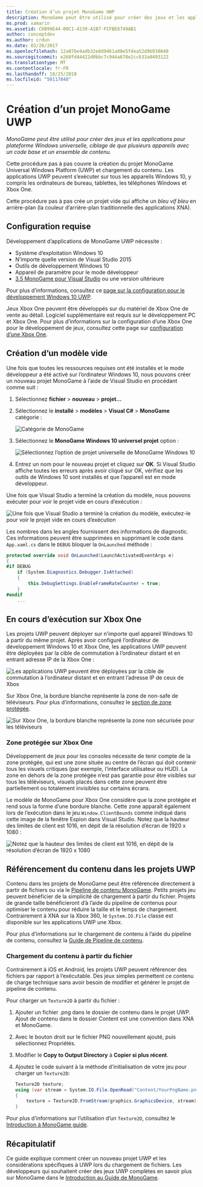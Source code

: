 ```yaml
---
title: Création d’un projet MonoGame UWP
description: MonoGame peut être utilisé pour créer des jeux et les applications pour plateforme Windows universelle, ciblage de que plusieurs appareils avec un code base et un ensemble de contenu.
ms.prod: xamarin
ms.assetid: C6B99E44-00C1-4139-A1B7-FCFBE8749AB1
author: conceptdev
ms.author: crdun
ms.date: 03/28/2017
ms.openlocfilehash: 12a07be4adb32e8d9461a00e5fdea52d9b930848
ms.sourcegitcommit: e268fd44422d0bbc7c944a678e2cc633a0493122
ms.translationtype: MT
ms.contentlocale: fr-FR
ms.lasthandoff: 10/25/2018
ms.locfileid: "50117848"
---
```

# <a name="creating-a-monogame-uwp-project"></a>Création d’un projet MonoGame UWP

_MonoGame peut être utilisé pour créer des jeux et les applications pour plateforme Windows universelle, ciblage de que plusieurs appareils avec un code base et un ensemble de contenu._

Cette procédure pas à pas couvre la création du projet MonoGame Universal Windows Platform (UWP) et chargement du contenu. Les applications UWP peuvent s’exécuter sur tous les appareils Windows 10, y compris les ordinateurs de bureau, tablettes, les téléphones Windows et Xbox One.

Cette procédure pas à pas crée un projet vide qui affiche un *bleu vif bleu* en arrière-plan (la couleur d’arrière-plan traditionnelle des applications XNA).

## <a name="requirements"></a>Configuration requise

Développement d’applications de MonoGame UWP nécessite :

- Système d’exploitation Windows 10
- N’importe quelle version de Visual Studio 2015
- Outils de développement Windows 10
- Appareil de paramètre pour le mode développeur
- [3.5 MonoGame pour Visual Studio](http://www.monogame.net/2016/03/17/monogame-3-5/) ou une version ultérieure

Pour plus d’informations, consultez ce [page sur la configuration pour le développement Windows 10 UWP](https://msdn.microsoft.com/windows/uwp/get-started/get-set-up).

Jeux Xbox One peuvent être développés sur du matériel de Xbox One de vente au détail. Logiciel supplémentaire est requis sur le développement PC et Xbox One. Pour plus d’informations sur la configuration d’une Xbox One pour le développement de jeux, consultez cette page sur [configuration d’une Xbox One](https://msdn.microsoft.com/windows/uwp/xbox-apps/index).

## <a name="creating-an-empty-template"></a>Création d’un modèle vide

Une fois que toutes les ressources requises ont été installés et le mode développeur a été activé sur l’ordinateur Windows 10, nous pouvons créer un nouveau projet MonoGame à l’aide de Visual Studio en procédant comme suit :

1. Sélectionnez **fichier** > **nouveau** > **projet...**
1. Sélectionnez le **installé** > **modèles** > **Visual C#**   >  **MonoGame** catégorie : 

    ![](uwp-images/image1.png "Catégorie de MonoGame")

1. Sélectionnez le **MonoGame Windows 10 universel projet** option : 

    ![](uwp-images/image2.png "Sélectionnez l’option de projet universelle de MonoGame Windows 10")

1. Entrez un nom pour le nouveau projet et cliquez sur **OK**.
Si Visual Studio affiche toutes les erreurs après avoir cliqué sur OK, vérifiez que les outils de Windows 10 sont installés et que l’appareil est en mode développeur.

Une fois que Visual Studio a terminé la création du modèle, nous pouvons exécuter pour voir le projet vide en cours d’exécution :

![](uwp-images/image3.png "Une fois que Visual Studio a terminé la création du modèle, exécutez-le pour voir le projet vide en cours d’exécution")

Les nombres dans les angles fournissent des informations de diagnostic. Ces informations peuvent être supprimées en supprimant le code dans `App.xaml.cs` dans le `DEBUG` bloquer la `OnLaunched` méthode :


```csharp
protected override void OnLaunched(LaunchActivatedEventArgs e)
{
#if DEBUG
    if (System.Diagnostics.Debugger.IsAttached)
    {
        this.DebugSettings.EnableFrameRateCounter = true;
    }
#endif
    ...
```

## <a name="running-on-xbox-one"></a>En cours d’exécution sur Xbox One

Les projets UWP peuvent déployer sur n’importe quel appareil Windows 10 à partir du même projet. Après avoir configuré l’ordinateur de développement Windows 10 et Xbox One, les applications UWP peuvent être déployées par la cible de commutation à l’ordinateur distant et en entrant adresse IP de la Xbox One :

![](uwp-images/remote.png "Les applications UWP peuvent être déployées par la cible de commutation à l’ordinateur distant et en entrant l’adresse IP de ceux de Xbox")

Sur Xbox One, la bordure blanche représente la zone de non-safe de téléviseurs. Pour plus d’informations, consultez le [section de zone protégée](#Safe_Area_on_Xbox_One).

![](uwp-images/safearea.png "Sur Xbox One, la bordure blanche représente la zone non sécurisée pour les téléviseurs")

### <a name="safe-area-on-xbox-one"></a>Zone protégée sur Xbox One

Développement de jeux pour les consoles nécessite de tenir compte de la zone protégée, qui est une zone située au centre de l’écran qui doit contenir tous les visuels critiques (par exemple, l’interface utilisateur ou HUD). La zone en dehors de la zone protégée n’est pas garantie pour être visibles sur tous les téléviseurs, visuels placés dans cette zone peuvent être partiellement ou totalement invisibles sur certains écrans.

Le modèle de MonoGame pour Xbox One considère que la zone protégée et rend sous la forme d’une bordure blanche. Cette zone apparaît également lors de l’exécution dans le jeu `Window.ClientBounds` comme indiqué dans cette image de la fenêtre Espion dans Visual Studio. Notez que la hauteur des limites de client est 1016, en dépit de la résolution d’écran de 1920 x 1080 :

![](uwp-images/clientbounds.png "Notez que la hauteur des limites de client est 1016, en dépit de la résolution d’écran de 1920 x 1080")

## <a name="referencing-content-in-uwp-projects"></a>Référencement du contenu dans les projets UWP

Contenu dans les projets de MonoGame peut être référencée directement à partir de fichiers ou via le [Pipeline de contenu MonoGame](~/graphics-games/cocossharp/content-pipeline/index.md). Petits projets jeu peuvent bénéficier de la simplicité de chargement à partir du fichier. Projets de grande taille bénéficieront d’à l’aide du pipeline de contenus pour optimiser le contenu pour réduire la taille et le temps de chargement. Contrairement à XNA sur la Xbox 360, le `System.IO.File` classe est disponible sur les applications UWP une Xbox.

Pour plus d’informations sur le chargement de contenu à l’aide du pipeline de contenu, consultez la [Guide de Pipeline de contenu](~/graphics-games/cocossharp/content-pipeline/index.md). 

### <a name="loading-content-from-file"></a>Chargement du contenu à partir du fichier

Contrairement à iOS et Android, les projets UWP peuvent référencer des fichiers par rapport à l’exécutable. Des jeux simples permettent ce contenu de charge technique sans avoir besoin de modifier et générer le projet de pipeline de contenu.

Pour charger un `Texture2D` à partir du fichier :

1. Ajouter un fichier .png dans le dossier de contenu dans le projet UWP. Ajout de contenu dans le dossier Content est une convention dans XNA et MonoGame.
1. Avec le bouton droit sur le fichier PNG nouvellement ajouté, puis sélectionnez Propriétés.
1. Modifier le **Copy to Output Directory** à **Copier si plus récent**.
1. Ajoutez le code suivant à la méthode d’initialisation de votre jeu pour charger un `Texture2D`:

    ```csharp
    Texture2D texture;
    using (var stream = System.IO.File.OpenRead("Content/YourPngName.png"))
    {
        texture = Texture2D.FromStream(graphics.GraphicsDevice, stream);
    }
    ```

Pour plus d’informations sur l’utilisation d’un `Texture2D`, consultez le [Introduction à MonoGame guide](~/graphics-games/monogame/introduction/index.md).

## <a name="summary"></a>Récapitulatif

Ce guide explique comment créer un nouveau projet UWP et les considérations spécifiques à UWP lors du chargement de fichiers. Les développeurs qui souhaitent créer des jeux UWP complètes en savoir plus sur MonoGame dans le [Introduction au Guide de MonoGame](~/graphics-games/monogame/introduction/index.md).
